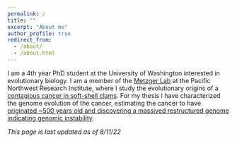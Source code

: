 ```yaml
---
permalink: /
title: ""
excerpt: "About me"
author_profile: true
redirect_from: 
  - /about/
  - /about.html
---
```


I am a 4th year PhD student at the University of Washington interested in evolutionary biology. I am a member of the [Metzger Lab](https://www.pnri.org/research/labs/metzger-lab/) at the Pacific Northwest Research Institute, where I study the evolutionary origins of a [contagious cancer in soft-shell clams](https://www.ncbi.nlm.nih.gov/pmc/articles/PMC4393529/). For my thesis I have characterized the genome evolution of the cancer, estimating the cancer to have [originated ~500 years old and discovering a massived restructured genome indicating genomic instability](https://www.biorxiv.org/content/10.1101/2022.08.07.503107v1). 

*This page is last updated as of 8/11/22*
